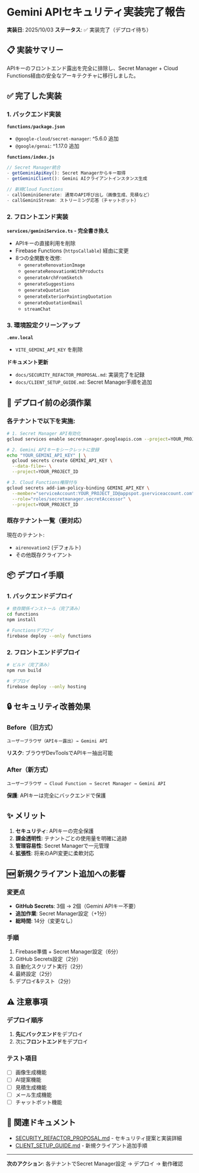 # Gemini APIセキュリティ実装完了報告

**実装日**: 2025/10/03
**ステータス**: ✅ 実装完了（デプロイ待ち）

## 📋 実装サマリー

APIキーのフロントエンド露出を完全に排除し、Secret Manager + Cloud Functions経由の安全なアーキテクチャに移行しました。

## ✅ 完了した実装

### 1. バックエンド実装

**`functions/package.json`**
- `@google-cloud/secret-manager`: ^5.6.0 追加
- `@google/genai`: ^1.17.0 追加

**`functions/index.js`**
```javascript
// Secret Manager統合
- getGeminiApiKey(): Secret Managerからキー取得
- getGeminiClient(): Gemini AIクライアントインスタンス生成

// 新規Cloud Functions
- callGeminiGenerate: 通常のAPI呼び出し（画像生成、見積など）
- callGeminiStream: ストリーミング応答（チャットボット）
```

### 2. フロントエンド実装

**`services/geminiService.ts` - 完全書き換え**
- APIキーの直接利用を削除
- Firebase Functions (`httpsCallable`) 経由に変更
- 8つの全関数を改修:
  - `generateRenovationImage`
  - `generateRenovationWithProducts`
  - `generateArchFromSketch`
  - `generateSuggestions`
  - `generateQuotation`
  - `generateExteriorPaintingQuotation`
  - `generateQuotationEmail`
  - `streamChat`

### 3. 環境設定クリーンアップ

**`.env.local`**
- `VITE_GEMINI_API_KEY` を削除

**ドキュメント更新**
- `docs/SECURITY_REFACTOR_PROPOSAL.md`: 実装完了を記録
- `docs/CLIENT_SETUP_GUIDE.md`: Secret Manager手順を追加

## 🚀 デプロイ前の必須作業

### 各テナントで以下を実施:

```bash
# 1. Secret Manager API有効化
gcloud services enable secretmanager.googleapis.com --project=YOUR_PROJECT_ID

# 2. Gemini APIキーをシークレットに登録
echo "YOUR_GEMINI_API_KEY" | \
  gcloud secrets create GEMINI_API_KEY \
  --data-file=- \
  --project=YOUR_PROJECT_ID

# 3. Cloud Functions権限付与
gcloud secrets add-iam-policy-binding GEMINI_API_KEY \
  --member="serviceAccount:YOUR_PROJECT_ID@appspot.gserviceaccount.com" \
  --role="roles/secretmanager.secretAccessor" \
  --project=YOUR_PROJECT_ID
```

### 既存テナント一覧（要対応）

現在のテナント:
- `airenovation2` (デフォルト)
- その他既存クライアント

## 📦 デプロイ手順

### 1. バックエンドデプロイ

```bash
# 依存関係インストール（完了済み）
cd functions
npm install

# Functionsデプロイ
firebase deploy --only functions
```

### 2. フロントエンドデプロイ

```bash
# ビルド（完了済み）
npm run build

# デプロイ
firebase deploy --only hosting
```

## 🔒 セキュリティ改善効果

### Before（旧方式）
```
ユーザーブラウザ（APIキー露出）→ Gemini API
```
**リスク**: ブラウザDevToolsでAPIキー抽出可能

### After（新方式）
```
ユーザーブラウザ → Cloud Function → Secret Manager → Gemini API
```
**保護**: APIキーは完全にバックエンドで保護

## ✨ メリット

1. **セキュリティ**: APIキーの完全保護
2. **課金透明性**: テナントごとの使用量を明確に追跡
3. **管理容易性**: Secret Managerで一元管理
4. **拡張性**: 将来のAPI変更に柔軟対応

## 🆕 新規クライアント追加への影響

### 変更点
- **GitHub Secrets**: 3個 → 2個（Gemini APIキー不要）
- **追加作業**: Secret Manager設定（+1分）
- **総時間**: 14分（変更なし）

### 手順
1. Firebase準備 + Secret Manager設定（6分）
2. GitHub Secrets設定（2分）
3. 自動化スクリプト実行（2分）
4. 最終設定（2分）
5. デプロイ&テスト（2分）

## ⚠️ 注意事項

### デプロイ順序
1. **先にバックエンド**をデプロイ
2. 次に**フロントエンド**をデプロイ

### テスト項目
- [ ] 画像生成機能
- [ ] AI提案機能
- [ ] 見積生成機能
- [ ] メール生成機能
- [ ] チャットボット機能

## 📝 関連ドキュメント

- [SECURITY_REFACTOR_PROPOSAL.md](./SECURITY_REFACTOR_PROPOSAL.md) - セキュリティ提案と実装詳細
- [CLIENT_SETUP_GUIDE.md](./CLIENT_SETUP_GUIDE.md) - 新規クライアント追加手順

---

**次のアクション**: 各テナントでSecret Manager設定 → デプロイ → 動作確認
